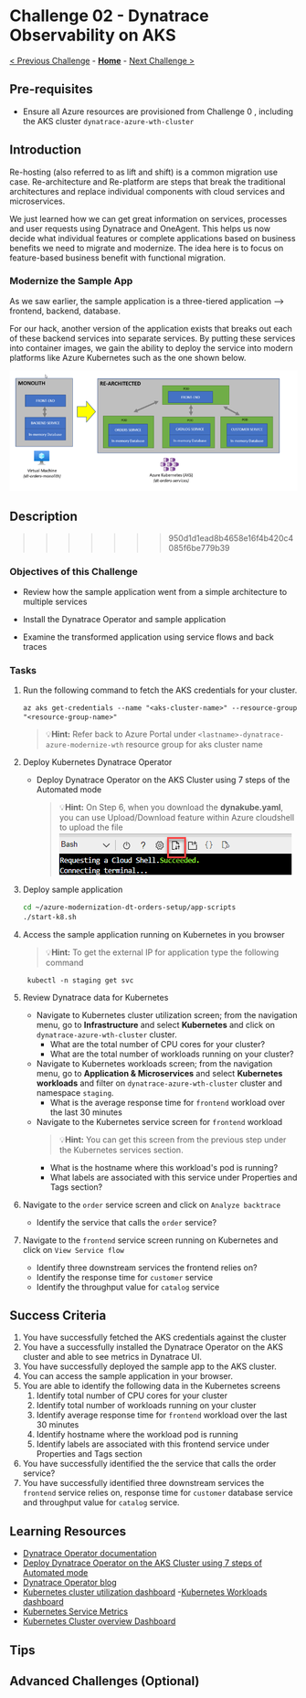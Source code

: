 # Challenge 02 - Dynatrace Observability on AKS

[< Previous Challenge](./Challenge-01.md) - **[Home](../README.md)** - [Next Challenge >](./Challenge-03.md)


## Pre-requisites
- Ensure all Azure resources are provisioned from Challenge 0 , including the AKS cluster `dynatrace-azure-wth-cluster`

## Introduction

Re-hosting (also referred to as lift and shift) is a common migration use case. Re-architecture and Re-platform are steps that break the traditional architectures and replace individual components with cloud services and microservices.

We just learned how we can get great information on services, processes and user requests using Dynatrace and OneAgent. This helps us now decide what individual features or complete applications based on business benefits we need to migrate and modernize. The idea here is to focus on feature-based business benefit with functional migration.

### Modernize the Sample App
As we saw earlier, the sample application is a three-tiered application --> frontend, backend, database.

For our hack, another version of the application exists that breaks out each of these backend services into separate services. By putting these services into container images, we gain the ability to deploy the service into modern platforms like Azure Kubernetes such as the one shown below.

![](images/challenge2-app-architecture.png )

## Description

>>>>>>> 950d1d1ead8b4658e16f4b420c4085f6be779b39
### Objectives of this Challenge
- Review how the sample application went from a simple architecture to multiple services

- Install the Dynatrace Operator and sample application

-  Examine the transformed application using service flows and back traces

### Tasks
1. Run the following command to fetch the AKS credentials for your cluster.
    ```shell
    az aks get-credentials --name "<aks-cluster-name>" --resource-group "<resource-group-name>"
    ```
    >💡**Hint:**  Refer back to Azure Portal under `<lastname>-dynatrace-azure-modernize-wth` resource group for aks cluster name
1. Deploy Kubernetes Dynatrace Operator
    - Deploy Dynatrace Operator on the AKS Cluster using 7 steps of the Automated mode 
        >💡**Hint:** On Step 6, when you download the **dynakube.yaml**, you can use Upload/Download feature within Azure cloudshell to upload the file
            ![](images/challenge2-azure-cloudshell-upload.png)
      
1. Deploy sample application
    ```bash
    cd ~/azure-modernization-dt-orders-setup/app-scripts
    ./start-k8.sh

1. Access the sample application running on Kubernetes in you browser
    >💡**Hint:** To get the external IP for application type the following command

        kubectl -n staging get svc        


1. Review Dynatrace data for Kubernetes
    - Navigate to Kubernetes cluster utilization screen; from the navigation menu, go to **Infrastructure** and select **Kubernetes** and click on `dynatrace-azure-wth-cluster` cluster.  
        - What are the total number of CPU cores for your cluster?
        - What are the total number of workloads running on your cluster?
    - Navigate to Kubernetes workloads screen; from the navigation menu, go to **Application & Microservices** and select **Kubernetes workloads** and filter on `dynatrace-azure-wth-cluster` cluster and namespace `staging`.  
        - What is the average response time for  `frontend` workload over the last 30 minutes 
    - Navigate to the Kubernetes service screen for `frontend` workload
        >💡**Hint:** You can get this screen from the previous step under the Kubernetes services section.
        - What is the hostname where this workload's pod is running?
        - What labels are associated with this service under Properties and Tags section?          

1. Navigate to the `order` service screen and click on `Analyze backtrace`
    - Identify the service that calls the `order` service?   

1. Navigate to the `frontend` service screen running on Kubernetes and click on `View Service flow`
    - Identify three downstream services the frontend relies on?
    - Identify  the response time for `customer` service
    - Identify the throughput value for `catalog` service 

## Success Criteria

1. You have successfully fetched the AKS credentials against the cluster
2. You have a successfully installed the Dynatrace Operator on the AKS cluster and able to see metrics in Dynatrace UI.
3. You have successfully deployed the sample app to the AKS cluster.
1. You can access the sample application in your browser.
1. You are able to  identify the following data in the Kubernetes screens
    1) Identify total number of CPU cores for your cluster
    2) Identify total number of workloads running on your cluster
    3) Identify average response time for  `frontend` workload over the last 30 minutes
    4) Identify hostname where the workload pod is running
    5) Identify labels are associated with this frontend service under Properties and Tags section
1. You have successfully identified the the service that calls the order service?
1. You have successfully identified three downstream services the `frontend` service relies on, response time for `customer` database service and throughput value for `catalog` service.

## Learning Resources

- [Dynatrace Operator documentation](https://www.dynatrace.com/support/help/setup-and-configuration/setup-on-container-platforms/kubernetes/get-started-with-kubernetes-monitoring)
- [Deploy Dynatrace Operator on the AKS Cluster using 7 steps of Automated mode](https://www.dynatrace.com/support/help/setup-and-configuration/setup-on-container-platforms/kubernetes/get-started-with-kubernetes-monitoring#expand--instructions-for-automated-mode--2)
- [Dynatrace Operator blog](https://www.dynatrace.com/news/blog/new-dynatrace-operator-elevates-cloud-native-observability-for-kubernetes/)
- [Kubernetes cluster utilization dashboard](https://www.dynatrace.com/support/help/how-to-use-dynatrace/infrastructure-monitoring/container-platform-monitoring/kubernetes-monitoring/monitor-cluster-utilization-kubernetes)
-[Kubernetes Workloads dashboard](https://www.dynatrace.com/support/help/how-to-use-dynatrace/infrastructure-monitoring/container-platform-monitoring/kubernetes-monitoring/monitor-workloads-kubernetes)
- [Kubernetes Service Metrics](https://www.dynatrace.com/support/help/how-to-use-dynatrace/infrastructure-monitoring/container-platform-monitoring/kubernetes-monitoring/monitor-services-kubernetes)
- [Kubernetes Cluster overview Dashboard](https://www.dynatrace.com/support/help/how-to-use-dynatrace/infrastructure-monitoring/container-platform-monitoring/kubernetes-monitoring/monitor-metrics-kubernetes)
## Tips


## Advanced Challenges (Optional)

